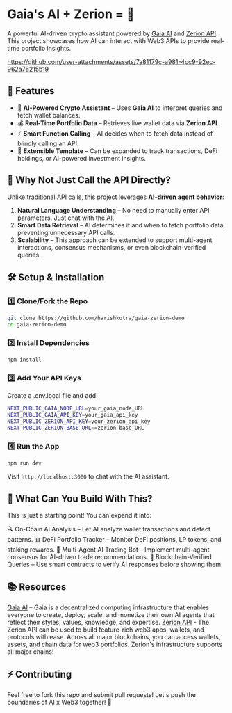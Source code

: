 # Gaia's AI + Zerion = 🚀  

A powerful AI-driven crypto assistant powered by [Gaia AI](https://docs.gaianet.ai/intro) and [Zerion API](https://developers.zerion.io/reference/intro/getting-started). This project showcases how AI can interact with Web3 APIs to provide real-time portfolio insights.

https://github.com/user-attachments/assets/7a81179c-a981-4cc9-92ec-962a76215b19

## 🌟 Features
- 🤖 **AI-Powered Crypto Assistant** – Uses **Gaia AI** to interpret queries and fetch wallet balances.
- 💰 **Real-Time Portfolio Data** – Retrieves live wallet data via **Zerion API**.
- ⚡ **Smart Function Calling** – AI decides when to fetch data instead of blindly calling an API.
- 🚀 **Extensible Template** – Can be expanded to track transactions, DeFi holdings, or AI-powered investment insights.

## 📌 Why Not Just Call the API Directly?  
Unlike traditional API calls, this project leverages **AI-driven agent behavior**:
1. **Natural Language Understanding** – No need to manually enter API parameters. Just chat with the AI.
2. **Smart Data Retrieval** – AI determines if and when to fetch portfolio data, preventing unnecessary API calls.
3. **Scalability** – This approach can be extended to support multi-agent interactions, consensus mechanisms, or even blockchain-verified queries.

## 🛠️ Setup & Installation  
### **1️⃣ Clone/Fork the Repo**
```sh
git clone https://github.com/harishkotra/gaia-zerion-demo
cd gaia-zerion-demo
```
### **2️⃣ Install Dependencies**
```sh
npm install
```
### **3️⃣ Add Your API Keys**
Create a .env.local file and add:
```sh
NEXT_PUBLIC_GAIA_NODE_URL=your_gaia_node_URL
NEXT_PUBLIC_GAIA_API_KEY=your_gaia_api_key
NEXT_PUBLIC_ZERION_API_KEY=your_zerion_api_key
NEXT_PUBLIC_ZERION_BASE_URL==zerion_base_URL
```
### **4️⃣ Run the App**
```sh
npm run dev
```
Visit `http://localhost:3000` to chat with the AI assistant.

## 🚀 What Can You Build With This?
This is just a starting point! You can expand it into:

🔍 On-Chain AI Analysis – Let AI analyze wallet transactions and detect patterns.
📊 DeFi Portfolio Tracker – Monitor DeFi positions, LP tokens, and staking rewards.
🤝 Multi-Agent AI Trading Bot – Implement multi-agent consensus for AI-driven trade recommendations.
🔐 Blockchain-Verified Queries – Use smart contracts to verify AI responses before showing them.

## 📚 Resources

[Gaia AI](https://docs.gaianet.ai/intro) – Gaia is a decentralized computing infrastructure that enables everyone to create, deploy, scale, and monetize their own AI agents that reflect their styles, values, knowledge, and expertise.
[Zerion API](https://developers.zerion.io/reference/intro/getting-started) - The Zerion API can be used to build feature-rich web3 apps, wallets, and protocols with ease. Across all major blockchains, you can access wallets, assets, and chain data for web3 portfolios. Zerion's infrastructure supports all major chains!



## ⚡ Contributing
Feel free to fork this repo and submit pull requests! Let's push the boundaries of AI x Web3 together! 🚀


